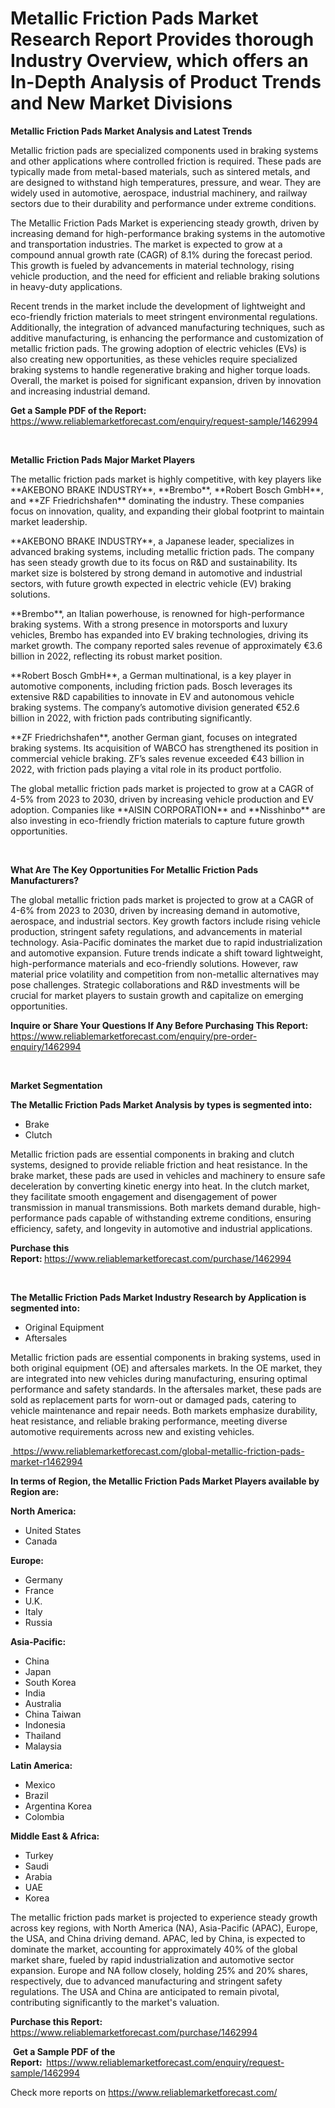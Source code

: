 <p><h1>Metallic Friction Pads Market Research Report Provides thorough Industry Overview, which offers an In-Depth Analysis of Product Trends and New Market Divisions</h1></p><p><strong>Metallic Friction Pads Market Analysis and Latest Trends</strong></p>
<p><p>Metallic friction pads are specialized components used in braking systems and other applications where controlled friction is required. These pads are typically made from metal-based materials, such as sintered metals, and are designed to withstand high temperatures, pressure, and wear. They are widely used in automotive, aerospace, industrial machinery, and railway sectors due to their durability and performance under extreme conditions.</p><p>The Metallic Friction Pads Market is experiencing steady growth, driven by increasing demand for high-performance braking systems in the automotive and transportation industries. The market is expected to grow at a compound annual growth rate (CAGR) of 8.1% during the forecast period. This growth is fueled by advancements in material technology, rising vehicle production, and the need for efficient and reliable braking solutions in heavy-duty applications.</p><p>Recent trends in the market include the development of lightweight and eco-friendly friction materials to meet stringent environmental regulations. Additionally, the integration of advanced manufacturing techniques, such as additive manufacturing, is enhancing the performance and customization of metallic friction pads. The growing adoption of electric vehicles (EVs) is also creating new opportunities, as these vehicles require specialized braking systems to handle regenerative braking and higher torque loads. Overall, the market is poised for significant expansion, driven by innovation and increasing industrial demand.</p></p>
<p><strong>Get a Sample PDF of the Report:&nbsp;</strong> <a href="https://www.reliablemarketforecast.com/enquiry/request-sample/1462994?utm_campaign=1169&utm_medium=2&utm_source=Github&utm_content=ia&utm_term=23012025&utm_id=metallic-friction-pads">https://www.reliablemarketforecast.com/enquiry/request-sample/1462994</a></p>
<p>&nbsp;</p>
<p><strong>Metallic Friction Pads Major Market Players</strong></p>
<p><p>The metallic friction pads market is highly competitive, with key players like **AKEBONO BRAKE INDUSTRY**, **Brembo**, **Robert Bosch GmbH**, and **ZF Friedrichshafen** dominating the industry. These companies focus on innovation, quality, and expanding their global footprint to maintain market leadership.</p><p>**AKEBONO BRAKE INDUSTRY**, a Japanese leader, specializes in advanced braking systems, including metallic friction pads. The company has seen steady growth due to its focus on R&D and sustainability. Its market size is bolstered by strong demand in automotive and industrial sectors, with future growth expected in electric vehicle (EV) braking solutions.</p><p>**Brembo**, an Italian powerhouse, is renowned for high-performance braking systems. With a strong presence in motorsports and luxury vehicles, Brembo has expanded into EV braking technologies, driving its market growth. The company reported sales revenue of approximately €3.6 billion in 2022, reflecting its robust market position.</p><p>**Robert Bosch GmbH**, a German multinational, is a key player in automotive components, including friction pads. Bosch leverages its extensive R&D capabilities to innovate in EV and autonomous vehicle braking systems. The company’s automotive division generated €52.6 billion in 2022, with friction pads contributing significantly.</p><p>**ZF Friedrichshafen**, another German giant, focuses on integrated braking systems. Its acquisition of WABCO has strengthened its position in commercial vehicle braking. ZF’s sales revenue exceeded €43 billion in 2022, with friction pads playing a vital role in its product portfolio.</p><p>The global metallic friction pads market is projected to grow at a CAGR of 4-5% from 2023 to 2030, driven by increasing vehicle production and EV adoption. Companies like **AISIN CORPORATION** and **Nisshinbo** are also investing in eco-friendly friction materials to capture future growth opportunities.</p></p>
<p>&nbsp;</p>
<p><strong>What Are The Key Opportunities For Metallic Friction Pads Manufacturers?</strong></p>
<p><p>The global metallic friction pads market is projected to grow at a CAGR of 4-6% from 2023 to 2030, driven by increasing demand in automotive, aerospace, and industrial sectors. Key growth factors include rising vehicle production, stringent safety regulations, and advancements in material technology. Asia-Pacific dominates the market due to rapid industrialization and automotive expansion. Future trends indicate a shift toward lightweight, high-performance materials and eco-friendly solutions. However, raw material price volatility and competition from non-metallic alternatives may pose challenges. Strategic collaborations and R&D investments will be crucial for market players to sustain growth and capitalize on emerging opportunities.</p></p>
<p><strong>Inquire or Share Your Questions If Any Before Purchasing This Report:</strong> <a href="https://www.reliablemarketforecast.com/enquiry/pre-order-enquiry/1462994?utm_campaign=1169&utm_medium=2&utm_source=Github&utm_content=ia&utm_term=23012025&utm_id=metallic-friction-pads">https://www.reliablemarketforecast.com/enquiry/pre-order-enquiry/1462994</a></p>
<p>&nbsp;</p>
<p><strong>Market Segmentation</strong></p>
<p><strong>The Metallic Friction Pads Market Analysis by types is segmented into:</strong></p>
<p><ul><li>Brake</li><li>Clutch</li></ul></p>
<p><p>Metallic friction pads are essential components in braking and clutch systems, designed to provide reliable friction and heat resistance. In the brake market, these pads are used in vehicles and machinery to ensure safe deceleration by converting kinetic energy into heat. In the clutch market, they facilitate smooth engagement and disengagement of power transmission in manual transmissions. Both markets demand durable, high-performance pads capable of withstanding extreme conditions, ensuring efficiency, safety, and longevity in automotive and industrial applications.</p></p>
<p><strong>Purchase this Report:&nbsp;</strong><a href="https://www.reliablemarketforecast.com/purchase/1462994?utm_campaign=1169&utm_medium=2&utm_source=Github&utm_content=ia&utm_term=23012025&utm_id=metallic-friction-pads">https://www.reliablemarketforecast.com/purchase/1462994</a></p>
<p>&nbsp;</p>
<p><strong>The Metallic Friction Pads Market Industry Research by Application is segmented into:</strong></p>
<p><ul><li>Original Equipment</li><li>Aftersales</li></ul></p>
<p><p>Metallic friction pads are essential components in braking systems, used in both original equipment (OE) and aftersales markets. In the OE market, they are integrated into new vehicles during manufacturing, ensuring optimal performance and safety standards. In the aftersales market, these pads are sold as replacement parts for worn-out or damaged pads, catering to vehicle maintenance and repair needs. Both markets emphasize durability, heat resistance, and reliable braking performance, meeting diverse automotive requirements across new and existing vehicles.</p></p>
<p><a href="https://www.reliablemarketforecast.com/global-metallic-friction-pads-market-r1462994?utm_campaign=1169&utm_medium=2&utm_source=Github&utm_content=ia&utm_term=23012025&utm_id=metallic-friction-pads">&nbsp;https://www.reliablemarketforecast.com/global-metallic-friction-pads-market-r1462994</a></p>
<p><strong>In terms of Region, the Metallic Friction Pads Market Players available by Region are:</strong></p>
<p>
    <p> <strong> North America: </strong>
        <ul>
            <li>United States</li>
            <li>Canada</li>
        </ul>
        </p> 
    <p> <strong> Europe: </strong>
        <ul>
            <li>Germany</li>
            <li>France</li>
            <li>U.K.</li>
            <li>Italy</li>
            <li>Russia</li>
        </ul>
        </p> 
    <p> <strong> Asia-Pacific: </strong>
        <ul>
            <li>China</li>
            <li>Japan</li>
            <li>South Korea</li>
            <li>India</li>
            <li>Australia</li>
            <li>China Taiwan</li>
            <li>Indonesia</li>
            <li>Thailand</li>
            <li>Malaysia</li>
        </ul>
        </p> 
    <p> <strong> Latin America: </strong>
        <ul>
            <li>Mexico</li>
            <li>Brazil</li>
            <li>Argentina Korea</li>
            <li>Colombia</li>
        </ul>
        </p> 
    <p> <strong> Middle East & Africa: </strong>
        <ul>
            <li>Turkey</li>
            <li>Saudi</li>
            <li>Arabia</li>
            <li>UAE</li>
            <li>Korea</li>
        </ul>
    </p>
    </p>
<p><p>The metallic friction pads market is projected to experience steady growth across key regions, with North America (NA), Asia-Pacific (APAC), Europe, the USA, and China driving demand. APAC, led by China, is expected to dominate the market, accounting for approximately 40% of the global market share, fueled by rapid industrialization and automotive sector expansion. Europe and NA follow closely, holding 25% and 20% shares, respectively, due to advanced manufacturing and stringent safety regulations. The USA and China are anticipated to remain pivotal, contributing significantly to the market's valuation.</p></p>
<p><strong>Purchase this Report: </strong><a href="https://www.reliablemarketforecast.com/purchase/1462994?utm_campaign=1169&utm_medium=2&utm_source=Github&utm_content=ia&utm_term=23012025&utm_id=metallic-friction-pads">https://www.reliablemarketforecast.com/purchase/1462994</a></p>
<p>&nbsp;<strong>Get a Sample PDF of the Report:&nbsp;&nbsp;</strong><a href="https://www.reliablemarketforecast.com/enquiry/request-sample/1462994?utm_campaign=1169&utm_medium=2&utm_source=Github&utm_content=ia&utm_term=23012025&utm_id=metallic-friction-pads">https://www.reliablemarketforecast.com/enquiry/request-sample/1462994</a></p>
<p><strong></strong></p>
<p>Check more reports on <a href="https://www.reliablemarketforecast.com/?utm_campaign=1169&utm_medium=2&utm_source=Github&utm_content=ia&utm_term=23012025&utm_id=metallic-friction-pads">https://www.reliablemarketforecast.com/</a></p>